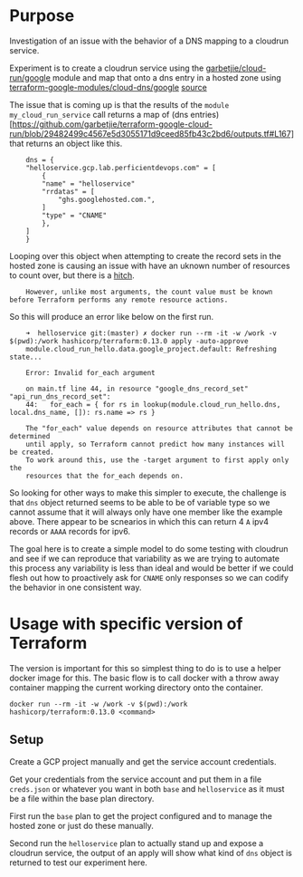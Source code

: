 # Purpose

Investigation of an issue with the behavior of a DNS mapping to a cloudrun service.

Experiment is to create a cloudrun service using the [garbetjie/cloud-run/google](https://registry.terraform.io/modules/garbetjie/cloud-run/google/latest) module and map that onto a dns entry in a hosted zone using [terraform-google-modules/cloud-dns/google](https://registry.terraform.io/modules/terraform-google-modules/cloud-dns/google/latest) [source](https://github.com/terraform-google-modules/terraform-google-cloud-dns/blob/master/main.tf)


The issue that is coming up is that the results of the `module my_cloud_run_service` call returns a map of (dns entries)[https://github.com/garbetjie/terraform-google-cloud-run/blob/29482499c4567e5d3055171d9ceed85fb43c2bd6/outputs.tf#L167] that returns an object like this.

        dns = {
        "helloservice.gcp.lab.perficientdevops.com" = [
            {
            "name" = "helloservice"
            "rrdatas" = [
                "ghs.googlehosted.com.",
            ]
            "type" = "CNAME"
            },
        ]
        }

Looping over this object when attempting to create the record sets in the hosted zone is causing an issue with have an uknown number of resources to count over, but there is a [hitch](https://www.terraform.io/docs/language/meta-arguments/count.html#using-expressions-in-count).

        However, unlike most arguments, the count value must be known before Terraform performs any remote resource actions.

So this will produce an error like below on the first run.

        ➜  helloservice git:(master) ✗ docker run --rm -it -w /work -v $(pwd):/work hashicorp/terraform:0.13.0 apply -auto-approve
        module.cloud_run_hello.data.google_project.default: Refreshing state...

        Error: Invalid for_each argument

        on main.tf line 44, in resource "google_dns_record_set" "api_run_dns_record_set":
        44:   for_each = { for rs in lookup(module.cloud_run_hello.dns, local.dns_name, []): rs.name => rs }

        The "for_each" value depends on resource attributes that cannot be determined
        until apply, so Terraform cannot predict how many instances will be created.
        To work around this, use the -target argument to first apply only the
        resources that the for_each depends on.


So looking for other ways to make this simpler to execute, the challenge is that `dns` object returned seems to be able to be of variable type so we cannot assume that it will always only have one member like the example above. There appear to be scnearios in which this can return 4 `A` ipv4 records or `AAAA` records for ipv6.

 The goal here is to create a simple model to do some testing with cloudrun and see if we can reproduce that variability as we are trying to automate this process any variability is less than ideal and would be better if we could flesh out how to proactively ask for `CNAME` only responses so we can codify the behavior in one consistent way.


# Usage with specific version of Terraform

The version is important for this so simplest thing to do is to use a helper docker image for this. The basic flow is to call docker with a throw away container mapping the current working directory onto the container.

    docker run --rm -it -w /work -v $(pwd):/work hashicorp/terraform:0.13.0 <command>


## Setup

Create a GCP project manually and get the service account credentials.

Get your credentials from the service account and put them in a file `creds.json` or whatever you want in both `base` and `helloservice` as it must be a file within the base plan directory.

First run the `base` plan to get the project configured and to manage the hosted zone or just do these manually.

Second run the `helloservice` plan to actually stand up and expose a cloudrun service, the output of an apply will show what kind of `dns` object is returned to test our experiment here.
